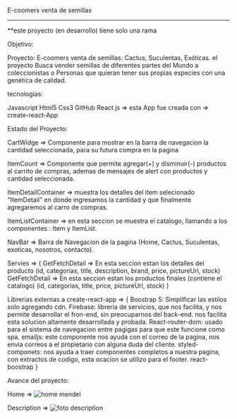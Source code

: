 E-coomers venta de semillas

---------------------------------------------------------------

**este proyecto (en desarrollo) tiene solo una rama

Objetivo: 

Proyecto: E-coomers venta de semillas: Cactus, Suculentas, Exóticas. el proyecto Busca vender semillas de diferentes partes del Mundo a coleccionistas o Personas que quieran tener sus propias especies con una genética de calidad.

tecnologias: 

Javascript
Html5
Css3
GitHub
React js => esta App fue creada con => create-react-App

Estado del Proyecto:

CartWidge => Componente para mostrar en la barra de navegacion la cantidad seleccionada, para su futura compra en la pagina 

ItemCount => Componente que permite agregar(+) y disminuir(-) productos al carrito de compras, ademas de mensajes de alert con productos y cantidad seleccionada. 

ItemDetailContainer => muestra los detalles del item selecionado "ItemDetail" en donde ingresamos la cantidad y que finalmente agregaremos al carro de compras. 

ItemListContainer => en esta seccion se muestra el catalogo, llamando a los componentes : Item y ItemList.

NavBar => Barra de Navegacion de la pagina (Home, Cactus, Suculentas, exoticas, nosotros, contacto).


Servies => {
			GetFetchDetail => En esta seccion estan los detalles del producto (id, categorias, title, description, brand, price, pictureUrl, stock)
      GetFetchDetail => En esta seccion estan los productos finales (contiene el catalogo) (id, categorias, title, price, pictureUrl, stock) }
      
			
Librerias externas a create-react-app => {
  Boostrap 5: Simplificar las estilos solo agregando cdn.
  Firebase: libreria de servicios, que nos facilita, y nos   permite desarrollar el fron-end, sin preocuparnos del back-end. nos facilita esta solucion altamente desarrollada y probada.
  React-router-dom: usado para el sistema de navegacion entre pagigas para que este funcione como spa.
  emailjs: este componente nos ayuda con el correo de la pagina, nos envia correos a el propietario con alguna duda del cliente. 
  styled-componets: nos ayuda a traer componentes completos a nuestra pagina, con extractos de codigo, esta ocacion se utilizo para el footer. 
  react-boostrap
}

Avance del proyecto:

Home =>
![home mendel](https://user-images.githubusercontent.com/85139914/140662042-5392bef3-17d0-41eb-8280-72e89be79244.png)

Description =>
![foto description](https://user-images.githubusercontent.com/85139914/140663610-1646ef08-be01-412f-ae6f-773ca845ea1c.png)

